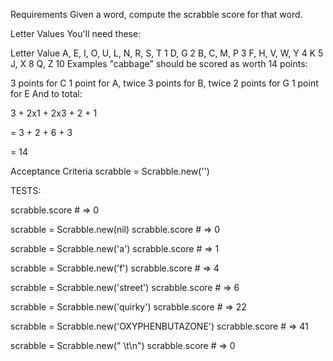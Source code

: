 Requirements
Given a word, compute the scrabble score for that word.

Letter Values
You'll need these:

Letter	Value
A, E, I, O, U, L, N, R, S, T	1
D, G	2
B, C, M, P	3
F, H, V, W, Y	4
K	5
J, X	8
Q, Z	10
Examples "cabbage" should be scored as worth 14 points:

3 points for C
1 point for A, twice
3 points for B, twice
2 points for G
1 point for E
And to total:

3 + 2x1 + 2x3 + 2 + 1

= 3 + 2 + 6 + 3

= 14

Acceptance Criteria
scrabble = Scrabble.new('')

TESTS:

scrabble.score # => 0

scrabble = Scrabble.new(nil)
scrabble.score # => 0

scrabble = Scrabble.new('a')
scrabble.score # => 1

scrabble = Scrabble.new('f')
scrabble.score # => 4

scrabble = Scrabble.new('street')
scrabble.score # => 6

scrabble = Scrabble.new('quirky')
scrabble.score # => 22

scrabble = Scrabble.new('OXYPHENBUTAZONE')
scrabble.score # => 41

scrabble = Scrabble.new(" \t\n")
scrabble.score # => 0
